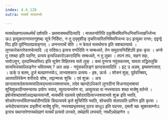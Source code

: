 ```yaml
---
index: 4.4.128
sutra: मत्वर्थे मासतन्वोः

---
```

 मत्वर्थग्रहणाल्लब्धर्मर्थं दर्शयति - प्रथमासमर्थादित्यादि । मासतन्वोरिति ठ्कृषिचमितनिधनिसज्जिखर्ज्जिभ्य ऊःऽ इत्यूकारान्तस्तनूशब्दः सूत्रे निर्दिष्टः, न तु ठ्भृमृशीङ् तृचरित्सरितनिमिमस्जिभ्य उःऽ इत्युका रान्तः; ठ्द्वन्द्वे घिऽ इति पूर्वनिपातप्रसङ्गात् । अनन्तरार्थे चेति । न केवलं मत्वर्थमात्र इति चशब्दस्यार्थः । लुगकारेकाररेफाश्चेत्यादि ।ठ् रादिफःऽ इत्यत्र वर्णादिति न सम्बध्यते, तेन समुदायनिर्देशेऽपि इफः कृतः । अन्ये तु रशब्दा इति पठन्ति, प्रत्यय इत्यधिकारोऽकारादिभिः सम्बध्यते, न तु लुका । तपनं तपः, सहनं सहः, भावोऽसुन्, ठ्तदस्मिन्नस्तिऽ इति सूत्रेण विहितस्य यतो लुक् । कथं पुनरत्र नपुंसकत्वम्, यावता तद्धितलुकि सत्यभिधेयवल्लिङ्गेन भवितव्यम् ? अत आह - नपुंसकलिङ्गं छान्दसत्वादिति । इट् उ अन्नम्, इष्यमाणत्वात् । ऊर्क् उ बलम्, ठूर्ज बलप्राणनयोःऽ, ताभ्यामकारः प्रत्ययः - इषः, ऊर्जः । शोचनं शुक्, पूर्ववत्क्विप्, आतपातिरेकेण शरीरादेः शोषः, तद्वान्मासः शुचिः । एवं शुक्रः । अत्र छान्दसत्वादेवायस्मयादित्वद्भत्वाज्जश्त्वाभावः, तदेव च्छन्दोऽधिकारे लुगादीनां विधानाद्भाषायां शुचिशुकादीनामन्याय्यः प्रयोगः स्यात्, व्युत्पत्यन्तरेण वा, अव्युत्पन्ना वा नभस्यादयः शब्दा मासेषु वर्तन्ते । इषोर्जशब्दावर्शाअद्यच्प्रत्ययान्तौ, मत्वर्थीये रप्रत्यये पृषोदरादित्वाज्जश्त्वाभावे शुक्र इति भवति, शोचतेरन्तर्भावितण्यर्थादौणादिके किप्रत्ययये कृते शुचिरिति भवति, शोचयति संतापयति प्राणिन इति कृत्वा । अभेदोपचारान्नभः प्रभृतीनां मासेषु वृत्तिः, नभस्यप्रभृतयस्तु ठ्तत्र साधुःऽ इति यदन्ताः, ठ्मतौ च्छः सूक्तसाम्नोःऽ इत्यत्र यथान्तरेणाप्यर्थग्रहणं मत्वर्थे प्रत्ययो लभ्यते, तथेहापि लप्स्यते; नार्थोऽर्थग्रहणेन ॥